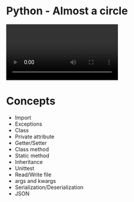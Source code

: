 # Python - Almost a circle

![Image](https://s3.amazonaws.com/intranet-projects-files/holbertonschool-higher-level_programming+/331/giphy.mp4)

# Concepts 
- Import
- Exceptions
- Class
- Private attribute
- Getter/Setter
- Class method
- Static method
- Inheritance
- Unittest
- Read/Write file
- args and kwargs
- Serialization/Deserialization
- JSON
